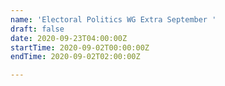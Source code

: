```yaml
---
name: 'Electoral Politics WG Extra September '
draft: false
date: 2020-09-23T04:00:00Z
startTime: 2020-09-02T00:00:00Z
endTime: 2020-09-02T02:00:00Z

---
```

